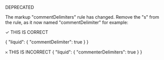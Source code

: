 DEPRECATED

The markup "commentDelimiters" rule has changed. Remove the "s" from the rule, as it now named "commentDelimiter" for example:

✓ THIS IS CORRECT

{
  "liquid": {
    "commentDelimiter": true
  }
}

𐄂 THIS IS INCORRECT
{
  "liquid": {
    "commenterDelimiters": true
  }
}